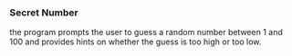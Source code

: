 ### Secret Number
the program prompts the user to guess a random number between 1 and 100 and provides hints on whether the guess is too high or too low.
